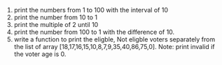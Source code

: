 
1. print the numbers from 1 to 100 with the interval of 10
2. print the number from 10 to 1
3. print the multiple of 2 until 10
4. print the number from 100 to 1 with the difference of 10.
5. write a function to print the eligble, Not eligble voters separately from the list
of array [18,17,16,15,10,8,7,9,35,40,86,75,0]. Note: print invalid if the voter age is 0.

